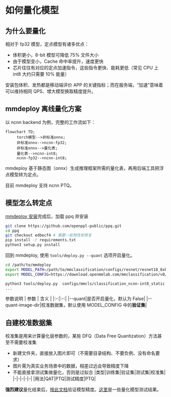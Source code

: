 # 如何量化模型

## 为什么要量化

相对于 fp32 模型，定点模型有诸多优点：

* 体积更小，8-bit 模型可降低 75% 文件大小
* 由于模型变小，Cache 命中率提升，速度更快
* 芯片往往有对应的定点加速指令，这些指令更快、能耗更低（常见 CPU 上 int8 大约只需要 10% 能量）

安装包体积、发热都是移动端评价 APP 的关键指标；而在服务端，“加速”意味着可以维持相同 QPS、增大模型换取精度提升。

## mmdeploy 离线量化方案

以 ncnn backend 为例，完整的工作流如下：

```mermaid
flowchart TD;
     torch模型-->非标准onnx;
     非标准onnx-->ncnn-fp32;
     非标准onnx-->量化表;
     量化表-->ncnn-int8;
     ncnn-fp32-->ncnn-int8;
```

mmdeploy 基于静态图（onnx）生成推理框架所需的量化表，再用后端工具把浮点模型转为定点。

目前 mmdeploy 支持 ncnn PTQ。

## 模型怎么转定点

[mmdeploy 安装](../01-how-to-build/build_from_source.md)完成后，加载 ppq 并安装

```bash
git clone https://github.com/openppl-public/ppq.git
cd ppq
git checkout edbecf4 # 需要一些特性和修复
pip install -r requirements.txt
python3 setup.py install
```

回到 mmdeploy, 使用 `tools/deploy.py --quant` 选项开启量化。

```bash
cd /path/to/mmdeploy
export MODEL_PATH=/path/to/mmclassification/configs/resnet/resnet18_8xb16_cifar10.py
export MODEL_CONFIG=https://download.openmmlab.com/mmclassification/v0/resnet/resnet18_b16x8_cifar10_20210528-bd6371c8.pth

python3 tools/deploy.py  configs/mmcls/classification_ncnn-int8_static.py  ${MODEL_CONFIG}  ${MODEL_PATH}   /path/to/self-test.png   --work-dir work_dir --device cpu --quant --quant-image-dir /path/to/images
...
```

参数说明
| 参数 | 含义 |
|:-:|:-:|
|--quant|是否开启量化，默认为 False|
|--quant-image-dir|校准数据集，默认使用 MODEL_CONFIG 中的**验证集**|


## 自建校准数据集

校准集是用来计算量化层参数的，某些 DFQ（Data Free Quantization）方法甚至不需要校准集

* 新建文件夹，直接放入图片即可（不需要目录结构、不要负例、没有命名要求）
* 图片需为真实业务场景中的数据，相差过远会导致精度下降
* 不能直接拿测试集做量化，否则是过拟合
     |类型|训练集|验证集|测试集|校准集|
     |-|-|-|-|-|
     |用法|QAT|PTQ|测试精度|PTQ|


**强烈建议**量化结束后，[按此文档](./profile_model.md)验证模型精度。[这里](../03-benchmark/quantization.md)是一些量化模型测试结果。
